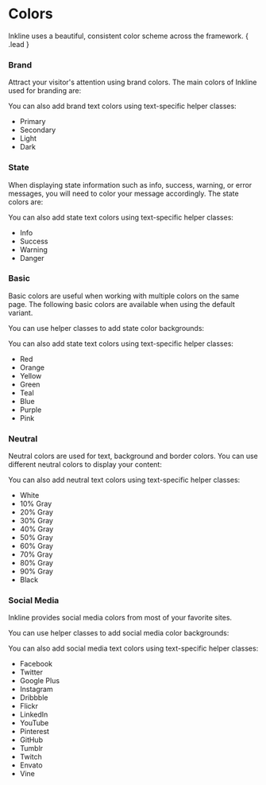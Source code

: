 # Colors
Inkline uses a beautiful, consistent color scheme across the framework. { .lead }

### Brand
Attract your visitor's attention using brand colors. The main colors of Inkline used for branding are:

<i-code-preview title="Brand Color Background" link="https://github.com/inkline/inkline/blob/master/src/css/config/_colors.styl" no-panel-margin>

<i-row>
    <i-column xs="12" sm="6" md="3">
        <color-box type="primary" title="Primary" description="#178bb2"></color-box>
    </i-column>
    <i-column xs="12" sm="6" md="3">
        <color-box type="secondary" title="Secondary" description="#5d65b9"></color-box>
    </i-column>
    <i-column xs="12" sm="6" md="3">
        <color-box type="light" title="Light" description="#e9ecef"></color-box>
    </i-column>
    <i-column xs="12" sm="6" md="3">
        <color-box type="dark" title="Dark" description="#212529"></color-box>
    </i-column>
</i-row>

<template slot="html">

~~~html
<div class="_background-primary"></div>
<div class="_background-secondary"></div>
<div class="_background-light"></div>
<div class="_background-dark"></div>
~~~

</template>
</i-code-preview>

You can also add brand text colors using text-specific helper classes:

<i-code-preview title="Brand Color Text" link="https://github.com/inkline/inkline/blob/master/src/css/config/_colors.styl">

<ul class="-inline">
    <li class="_text-primary">Primary</li>
    <li class="_text-secondary">Secondary</li>
    <li class="_text-light">Light</li>
    <li class="_text-dark">Dark</li>
</ul>

<template slot="html">

~~~html
<p class="_text-primary"></p>
<p class="_text-secondary"></p>
<p class="_text-light"></p>
<p class="_text-dark"></p>
~~~

</template>
</i-code-preview>

### State
When displaying state information such as info, success, warning, or error messages, you will need to color your message accordingly. The state colors are:

<i-code-preview title="State Color Background" link="https://github.com/inkline/inkline/blob/master/src/css/config/_colors.styl" no-panel-margin>

<i-row>
    <i-column xs="12" sm="6" md="3">
        <color-box type="info" title="Info" description="#62bec1"></color-box>
    </i-column>
    <i-column xs="12" sm="6" md="3">
        <color-box type="success" title="Success" description="#5fb072"></color-box>
    </i-column>
    <i-column xs="12" sm="6" md="3">
        <color-box type="warning" title="Warning" description="#f1ac53"></color-box>
    </i-column>
    <i-column xs="12" sm="6" md="3">
        <color-box type="danger" title="Danger" description="#f25f5c"></color-box>
    </i-column>
</i-row>

<template slot="html">

~~~html
<div class="_background-info"></div>
<div class="_background-success"></div>
<div class="_background-warning"></div>
<div class="_background-danger"></div>
~~~

</template>
</i-code-preview>

You can also add state text colors using text-specific helper classes:

<i-code-preview title="State Color Text" link="https://github.com/inkline/inkline/blob/master/src/css/config/_colors.styl">

<ul class="-inline">
    <li class="_text-info">Info</li>
    <li class="_text-success">Success</li>
    <li class="_text-warning">Warning</li>
    <li class="_text-danger">Danger</li>
</ul>

<template slot="html">

~~~html
<p class="_text-info"></p>
<p class="_text-success"></p>
<p class="_text-warning"></p>
<p class="_text-danger"></p>
~~~

</template>
</i-code-preview>

### Basic
Basic colors are useful when working with multiple colors on the same page. The following basic colors are 
available when using the default variant.

You can use helper classes to add state color backgrounds:

<i-code-preview title="Basic Color Background" link="https://github.com/inkline/inkline/blob/master/src/css/config/_colors.styl" no-panel-margin>

<i-row>
    <i-column xs="12" sm="6" md="3">
        <color-box type="red" title="Red" description="#f25f5c"></color-box>
    </i-column>
    <i-column xs="12" sm="6" md="3">
        <color-box type="orange" title="Orange" description="#f1ac53"></color-box>
    </i-column>
    <i-column xs="12" sm="6" md="3">
        <color-box type="yellow" title="Yellow" description="#ffe066"></color-box>
    </i-column>
    <i-column xs="12" sm="6" md="3">
        <color-box type="green" title="Green" description="#5fb072"></color-box>
    </i-column>
    <i-column xs="12" sm="6" md="3">
        <color-box type="teal" title="Teal" description="#62bec1"></color-box>
    </i-column>
    <i-column xs="12" sm="6" md="3">
        <color-box type="blue" title="Blue" description="#178bb2"></color-box>
    </i-column>
    <i-column xs="12" sm="6" md="3">
        <color-box type="purple" title="Purple" description="#5d65b9"></color-box>
    </i-column>
    <i-column xs="12" sm="6" md="3">
        <color-box type="pink" title="Pink" description="#ff6f80"></color-box>
    </i-column>
</i-row>

<template slot="html">

~~~html
<div class="_background-red"></div>
<div class="_background-orange"></div>
<div class="_background-yellow"></div>
<div class="_background-green"></div>
<div class="_background-teal"></div>
<div class="_background-blue"></div>
<div class="_background-purple"></div>
<div class="_background-pink"></div>
~~~

</template>
</i-code-preview>

You can also add state text colors using text-specific helper classes:

<i-code-preview title="Basic Color Text" link="https://github.com/inkline/inkline/blob/master/src/css/config/_colors.styl">

<ul class="-inline">
    <li class="_text-red">Red</li>
    <li class="_text-orange">Orange</li>
    <li class="_text-yellow">Yellow</li>
    <li class="_text-green">Green</li>
    <li class="_text-teal">Teal</li>
    <li class="_text-blue">Blue</li>
    <li class="_text-purple">Purple</li>
    <li class="_text-pink">Pink</li>
</ul>

<template slot="html">

~~~html
<p class="_text-red"></p>
<p class="_text-orange"></p>
<p class="_text-yellow"></p>
<p class="_text-green"></p>
<p class="_text-teal"></p>
<p class="_text-blue"></p>
<p class="_text-purple"></p>
<p class="_text-pink"></p>
~~~

</template>
</i-code-preview>


### Neutral
Neutral colors are used for text, background and border colors. You can use different neutral colors to display your content:

<i-code-preview title="Neutral Color Background" link="https://github.com/inkline/inkline/blob/master/src/css/config/_colors.styl" no-panel-margin>

<i-row>
    <i-column xs="12" sm="6" md="3">
        <color-box type="white" title="White" description="#ffffff"></color-box>
    </i-column>
    <i-column xs="12" sm="6" md="3">
        <color-box type="gray-10" title="10% Gray" description="#f8f9fa"></color-box>
    </i-column>
    <i-column xs="12" sm="6" md="3">
        <color-box type="gray-20" title="20% Gray" description="#e9ecef"></color-box>
    </i-column>
    <i-column xs="12" sm="6" md="3">
        <color-box type="gray-30" title="30% Gray" description="#dee2e6"></color-box>
    </i-column>
    <i-column xs="12" sm="6" md="3">
        <color-box type="gray-40" title="40% Gray" description="#ced4da"></color-box>
    </i-column>
    <i-column xs="12" sm="6" md="3">
        <color-box type="gray-50" title="50% Gray" description="#adb5bd"></color-box>
    </i-column>
    <i-column xs="12" sm="6" md="3">
        <color-box type="gray-60" title="60% Gray" description="#868e96"></color-box>
    </i-column>
    <i-column xs="12" sm="6" md="3">
        <color-box type="gray-70" title="70% Gray" description="#495057"></color-box>
    </i-column>
    <i-column xs="12" sm="6" md="3">
        <color-box type="gray-80" title="80% Gray" description="#343a40"></color-box>
    </i-column>
    <i-column xs="12" sm="6" md="3">
        <color-box type="gray-90" title="90% Gray" description="#212529"></color-box>
    </i-column>
    <i-column xs="12" sm="6" md="3">
        <color-box type="black" title="Black" description="#000000"></color-box>
    </i-column>
</i-row>

<template slot="html">

~~~html
<div class="_background-white"></div>
<div class="_background-gray-10"></div>
<div class="_background-gray-20"></div>
<div class="_background-gray-30"></div>
<div class="_background-gray-40"></div>
<div class="_background-gray-50"></div>
<div class="_background-gray-60"></div>
<div class="_background-gray-70"></div>
<div class="_background-gray-80"></div>
<div class="_background-gray-90"></div>
<div class="_background-black"></div>
~~~

</template>
</i-code-preview>

You can also add neutral text colors using text-specific helper classes:

<i-code-preview title="Neutral Color Text" link="https://github.com/inkline/inkline/blob/master/src/css/config/_colors.styl">

<ul class="-inline">
    <li class="_text-white _background-black">White</li>
    <li class="_text-gray-10">10% Gray</li>
    <li class="_text-gray-20">20% Gray</li>
    <li class="_text-gray-30">30% Gray</li>
    <li class="_text-gray-40">40% Gray</li>
    <li class="_text-gray-50">50% Gray</li>
    <li class="_text-gray-60">60% Gray</li>
    <li class="_text-gray-70">70% Gray</li>
    <li class="_text-gray-80">80% Gray</li>
    <li class="_text-gray-90">90% Gray</li>
    <li class="_text-black">Black</li>
</ul>

<template slot="html">

~~~html
<p class="_text-white"></p>
<p class="_text-gray-10"></p>
<p class="_text-gray-20"></p>
<p class="_text-gray-30"></p>
<p class="_text-gray-40"></p>
<p class="_text-gray-50"></p>
<p class="_text-gray-60"></p>
<p class="_text-gray-70"></p>
<p class="_text-gray-80"></p>
<p class="_text-gray-90"></p>
<p class="_text-black"></p>
~~~

</template>
</i-code-preview>

### Social Media
Inkline provides social media colors from most of your favorite sites.

You can use helper classes to add social media color backgrounds:

<i-code-preview title="Social Media Color Background" link="https://github.com/inkline/inkline/blob/master/src/css/config/_colors.styl" no-panel-margin>

<i-row>
    <i-column xs="12" sm="6" md="3">
        <color-box type="facebook" title="Facebook" description="#3b5998"></color-box>
    </i-column>
    <i-column xs="12" sm="6" md="3">
        <color-box type="twitter" title="Twitter" description="#1da1f2"></color-box>
    </i-column>
    <i-column xs="12" sm="6" md="3">
        <color-box type="google" title="Google" description="#dd4b39"></color-box>
    </i-column>
    <i-column xs="12" sm="6" md="3">
        <color-box type="instagram" title="Instagram" description="#fd1d1d"></color-box>
    </i-column>
    <i-column xs="12" sm="6" md="3">
        <color-box type="dribbble" title="Dribbble" description="#ea4c89"></color-box>
    </i-column>
    <i-column xs="12" sm="6" md="3">
        <color-box type="behance" title="Behance" description="#1769ff"></color-box>
    </i-column>
    <i-column xs="12" sm="6" md="3">
        <color-box type="flickr" title="Flickr" description="#ff0084"></color-box>
    </i-column>
    <i-column xs="12" sm="6" md="3">
        <color-box type="linkedin" title="LinkedIn" description="#0077b5"></color-box>
    </i-column>
    <i-column xs="12" sm="6" md="3">
        <color-box type="youtube" title="YouTube" description="#b31217"></color-box>
    </i-column>
    <i-column xs="12" sm="6" md="3">
        <color-box type="pinterest" title="Pinterest" description="#bd081c"></color-box>
    </i-column>
    <i-column xs="12" sm="6" md="3">
        <color-box type="github" title="Github" description="#333333"></color-box>
    </i-column>
    <i-column xs="12" sm="6" md="3">
        <color-box type="tumblr" title="Tumblr" description="#35465c"></color-box>
    </i-column>
    <i-column xs="12" sm="6" md="3">
        <color-box type="twitch" title="Twitch" description="#6441a5"></color-box>
    </i-column>
    <i-column xs="12" sm="6" md="3">
        <color-box type="envato" title="Envato" description="#82b541"></color-box>
    </i-column>
    <i-column xs="12" sm="6" md="3">
        <color-box type="vine" title="Vine" description="#00bf8f"></color-box>
    </i-column>
</i-row>

<template slot="html">

~~~html
<div class="_background-facebook"></div>
<div class="_background-twitter"></div>
<div class="_background-google-plus"></div>
<div class="_background-instagram"></div>
<div class="_background-dribbble"></div>
<div class="_background-flickr"></div>
<div class="_background-linkedin"></div>
<div class="_background-youtube"></div>
<div class="_background-pinterest"></div>
<div class="_background-github"></div>
<div class="_background-tumblr"></div>
<div class="_background-twitch"></div>
<div class="_background-envato"></div>
<div class="_background-vine"></div>
~~~

</template>
</i-code-preview>

You can also add social media text colors using text-specific helper classes:

<i-code-preview title="Social Media Color Text" link="https://github.com/inkline/inkline/blob/master/src/css/config/_colors.styl">

<ul class="-inline">
    <li class="_text-facebook">Facebook</li>
    <li class="_text-twitter">Twitter</li>
    <li class="_text-google-plus">Google Plus</li>
    <li class="_text-instagram">Instagram</li>
    <li class="_text-dribbble">Dribbble</li>
    <li class="_text-flickr">Flickr</li>
    <li class="_text-linkedin">LinkedIn</li>
    <li class="_text-youtube">YouTube</li>
    <li class="_text-pinterest">Pinterest</li>
    <li class="_text-github">GitHub</li>
    <li class="_text-tumblr">Tumblr</li>
    <li class="_text-twitch">Twitch</li>
    <li class="_text-envato">Envato</li>
    <li class="_text-vine">Vine</li>
</ul>

<template slot="html">

~~~html
<p class="_text-facebook"></p>
<p class="_text-twitter"></p>
<p class="_text-google-plus"></p>
<p class="_text-instagram"></p>
<p class="_text-dribbble"></p>
<p class="_text-flickr"></p>
<p class="_text-linkedin"></p>
<p class="_text-youtube"></p>
<p class="_text-pinterest"></p>
<p class="_text-github"></p>
<p class="_text-tumblr"></p>
<p class="_text-twitch"></p>
<p class="_text-envato"></p>
<p class="_text-vine"></p>
~~~

</template>
</i-code-preview>


